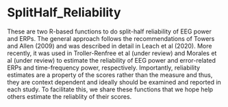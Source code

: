 # SplitHalf_Reliability
These are two R-based functions to do split-half reliability of EEG power and ERPs. 
The general approach follows the recommendations of Towers and Allen (2009) and was described in detail in Leach et al (2020). 
More recently, it was used in Troller-Renfree et al (under review) and Morales et al (under review) to estimate the reliability of EEG power and error-related ERPs and time-frequency power, respectively. 
Importantly, reliability estimates are a property of the scores rather than the measure and thus, they are context dependent and ideally should be examined and reported in each study. 
To facilitate this, we share these functions that we hope help others estimate the reliablity of their scores. 
